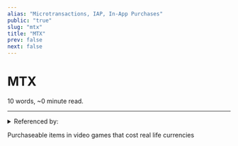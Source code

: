 ```yaml
---
alias: "Microtransactions, IAP, In-App Purchases"
public: "true"
slug: "mtx"
title: "MTX"
prev: false
next: false
---
```

<script setup>
import { data } from '../../git.data.ts';
import { useData } from 'vitepress';
const pageData = useData();
</script>
<h1 class="p-name">MTX</h1>
<p>10 words, ~0 minute read. <span v-html="data[`site/${pageData.page.value.relativePath}`]" /></p>
<hr/>

<details><summary>Referenced by:</summary><a href="/garden/premium-currency/index.md">Premium Currency</a><a href="/garden/video-game-monetization/index.md">Video Game Monetization</a></details>

Purchaseable items in video games that cost real life currencies